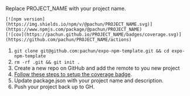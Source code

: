 Replace PROJECT_NAME with your project name.

```
[![npm version](https://img.shields.io/npm/v/@pachun/PROJECT_NAME.svg)](https://www.npmjs.com/package/@pachun/PROJECT_NAME)
[![cov](https://pachun.github.io/PROJECT_NAME/badges/coverage.svg)](https://github.com/pachun/PROJECT_NAME/actions)
```

1. `git clone git@github.com:pachun/expo-npm-template.git && cd expo-npm-template`
1. `rm -rf .git && git init .`
1. Create a new repo on GitHub and add the remote to you new project
1. [Follow these steps to setup the coverage badge](https://github.com/marketplace/actions/coverage-badge).
1. Update package.json with your project name and description.
1. Push your project back up to GH.
